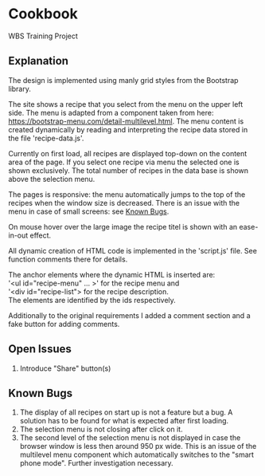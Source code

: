 # Cookbook
WBS Training Project

## Explanation
The design is implemented using manly grid styles from the Bootstrap library.

The site shows a recipe that you select from the menu on the upper left side. The menu is adapted from a component taken from here: https://bootstrap-menu.com/detail-multilevel.html. The menu content is created dynamically by reading and interpreting the recipe data stored in the file 'recipe-data.js'.

Currently on first load, all recipes are displayed top-down on the content area of the page. If you select one recipe via menu the selected one is shown exclusively. The total number of recipes in the data base is shown above the selection menu.

The pages is responsive: the menu automatically jumps to the top of the recipes when the window size is decreased. There is an issue with the menu in case of small screens: see [Known Bugs](#KnownBugs).

On mouse hover over the large image the recipe titel is shown with an ease-in-out effect.

All dynamic creation of HTML code is implemented in the 'script.js' file. See function comments there for details.

The anchor elements where the dynamic HTML is inserted are:<br>'&lt;ul id="recipe-menu" ... >' for the recipe menu and<br>'&lt;div id="recipe-list"> for the recipe description.<br>The elements are identified by the ids respectively.

Additionally to the original requirements I added a comment section and a fake button for adding comments.

## Open Issues
<ol>
    <li>Introduce "Share" button(s)</li>
</ol>

## Known Bugs <a id="KnownBugs"></a>
<ol>
    <li>The display of all recipes on start up is not a feature but a bug. A solution has to be found for what is expected after first loading.</li>
    <li>The selection menu is not closing after click on it.</li>
    <li>The second level of the selection menu is not displayed in case the browser window is less then around 950 px wide. This is an issue of the multilevel menu component which automatically switches to the "smart phone mode". Further investigation necessary.</></li>
</ol>
